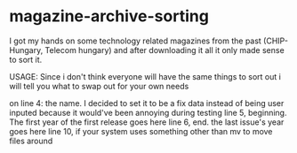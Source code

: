 # magazine-archive-sorting
I got my hands on some technology related magazines from the past (CHIP-Hungary, Telecom hungary) and after downloading it all it only made sense to sort it.

USAGE:
Since i don't think everyone will have the same things to sort out i will tell you what to swap out for your own needs

on line 4: the name. I decided to set it to be a fix data instead of being user inputed because it would've been annoying during testing
line 5, beginning. The first year of the first release goes here
line 6, end. the last issue's year goes here
line 10, if your system uses something other than mv to move files around 
